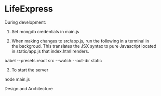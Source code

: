 # LifeExpress

During development:

1) Set mongdb credentials in main.js

2) When making changes to src/app.js, run the following in a terminal in the backgroud. This translates the JSX syntax to pure Javascript located in static/app.js that index.html renders.

babel --presets react src --watch --out-dir static

3) To start the server

node main.js


Design and Architecture




